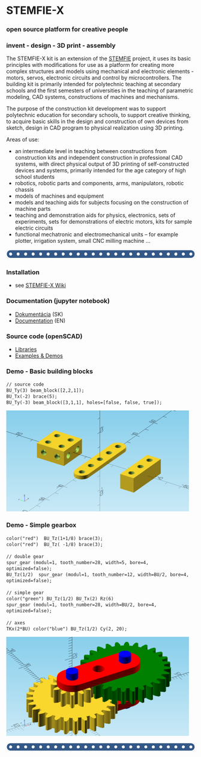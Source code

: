 # STEMFIE-X
### open source platform for creative people
### invent - design - 3D print - assembly

The STEMFIE-X kit is an extension of the [STEMFIE](https://www.stemfie.org/) project, it uses its basic principles with modifications for use as a platform for creating more complex structures and models using mechanical and electronic elements - motors, servos, electronic circuits and control by microcontrollers. The building kit is primarily intended for polytechnic teaching at secondary schools and the first semesters of universities in the teaching of parametric modeling, CAD systems, constructions of machines and mechanisms.

The purpose of the construction kit development was to support polytechnic education for secondary schools, to support creative thinking, to acquire basic skills in the design and construction of own devices from sketch, design in CAD program to physical realization using 3D printing.

Areas of use:

- an intermediate level in teaching between constructions from construction kits and independent construction in professional CAD systems, with direct physical output of 3D printing of self-constructed devices and systems, primarily intended for the age category of high school students
- robotics, robotic parts and components, arms, manipulators, robotic chassis
- models of machines and equipment
- models and teaching aids for subjects focusing on the construction of machine parts
- teaching and demonstration aids for physics, electronics, sets of experiments, sets for demonstrations of electric motors, kits for sample electric circuits
- functional mechatronic and electromechanical units – for example plotter, irrigation system, small CNC milling machine ...

 ![banner](./doc-sk/img/banner_02.png)

### Installation
* see [STEMFIE-X Wiki](https://github.com/pfabo/STEMFIE-X/wiki) 

### Documentation (jupyter notebook) 
* [Dokumentácia](./doc-sk/0001_obsah.ipynb) (SK)
* [Documentation](./doc-en/0001_obsah.ipynb) (EN)

### Source code  (openSCAD)
* [Libraries](./lib/) 
* [Examples & Demos](./src/) 

### Demo - Basic building blocks
```
// source code
BU_Ty(3) beam_block([2,2,1]);
BU_Tx(-2) brace(5);
BU_Ty(-3) beam_block([3,1,1], holes=[false, false, true]);
```

 ![demo02](./doc-sk/img/demo_02.png)

### Demo - Simple gearbox
```
color("red")  BU_Tz(1+1/8) brace(3);
color("red")  BU_Tz( -1/8) brace(3);

// double gear 
spur_gear (modul=1, tooth_number=28, width=5, bore=4, optimized=false); 
BU_Tz(1/2)  spur_gear (modul=1, tooth_number=12, width=BU/2, bore=4, optimized=false);

// simple gear
color("green") BU_Tz(1/2) BU_Tx(2) Rz(6)      
spur_gear (modul=1, tooth_number=28, width=BU/2, bore=4,  optimized=false);      
 
// axes 
TKx(2*BU) color("blue") BU_Tz(1/2) Cy(2, 20); 
```
 ![demo02](./doc-sk/img/demo_01.png)

     
 ![banner](./doc-sk/img/banner_02.png)
